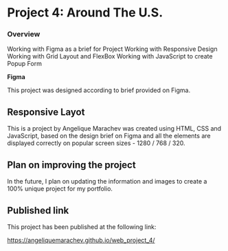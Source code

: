 # Project 4: Around The U.S.

### Overview
Working with Figma as a brief for Project
Working with Responsive Design
Working with Grid Layout and FlexBox
Working with JavaScript to create Popup Form

**Figma**

This project was designed according to brief provided on Figma. 

## Responsive Layot 
  
This is a project by Angelique Marachev was created using HTML, CSS and JavaScript, based on the design brief on Figma and all the elements are displayed correctly on popular screen sizes - 1280 / 768 / 320.

## Plan on improving the project

In the future, I plan on updating the information and images to create a 100% unique project for my portfolio.


## Published link
This project has been published at the following link: 

https://angeliquemarachev.github.io/web_project_4/